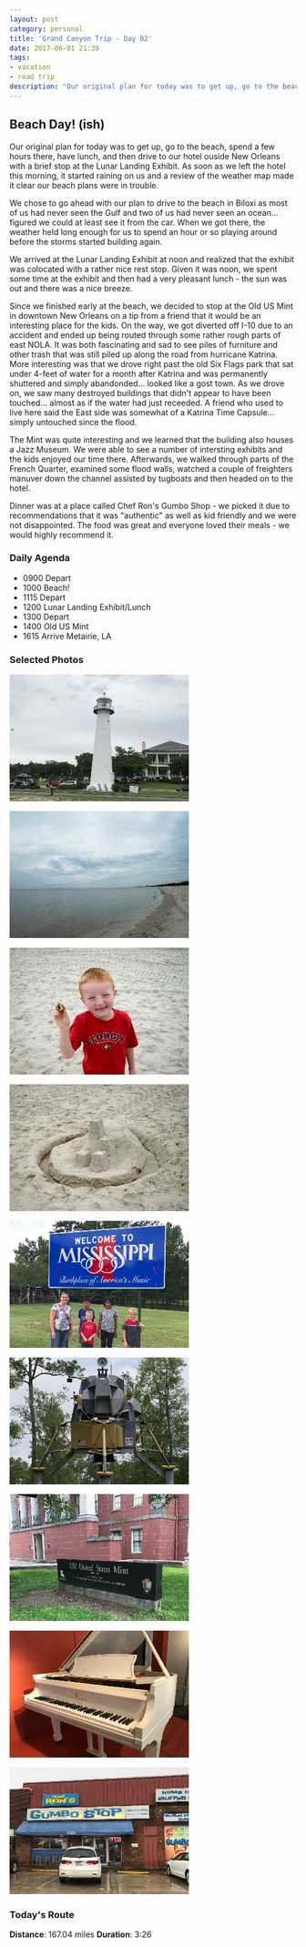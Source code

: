 ```yaml
---
layout: post
category: personal
title: 'Grand Canyon Trip - Day 02'
date: 2017-06-01 21:39
tags:
- vacation
- road trip
description: "Our original plan for today was to get up, go to the beach, spend a few hours there, have lunch, and then drive to our hotel ouside New Orleans with a brief stop at the Lunar Landing Exhibit. As soon as we left the hotel this morning, it started raining on us and a review of the weather map made it clear our beach plans were in trouble."
---
```


## Beach Day! (ish)
Our original plan for today was to get up, go to the beach, spend a few hours there, have lunch, and then drive to our hotel ouside New Orleans with a brief stop at the Lunar Landing Exhibit. As soon as we left the hotel this morning, it started raining on us and a review of the weather map made it clear our beach plans were in trouble.

We chose to go ahead with our plan to drive to the beach in Biloxi as most of us had never seen the Gulf and two of us had never seen an ocean... figured we could at least see it from the car. When we got there, the weather held long enough for us to spend an hour or so playing around before the storms started building again. 

We arrived at the Lunar Landing Exhibit at noon and realized that the exhibit was colocated with a rather nice rest stop. Given it was noon, we spent some time at the exhibit and then had a very pleasant lunch - the sun was out and there was a nice breeze.

Since we finished early at the beach, we decided to stop at the Old US Mint in downtown New Orleans on a tip from a friend that it would be an interesting place for the kids. On the way, we got diverted off I-10 due to an accident and ended up being routed through some rather rough parts of east NOLA. It was both fascinating and sad to see piles of furniture and other trash that was still piled up along the road from hurricane Katrina. More interesting was that we drove right past the old Six Flags park that sat under 4-feet of water for a month after Katrina and was permanently shuttered and simply abandonded... looked like a gost town. As we drove on, we saw many destroyed buildings that didn't appear to have been touched... almost as if the water had just receeded. A friend who used to live here said the East side was somewhat of a Katrina Time Capsule... simply untouched since the flood.

The Mint was quite interesting and we learned that the building also houses a Jazz Museum. We were able to see a number of intersting exhibits and the kids enjoyed our time there. Afterwards, we walked through parts of the French Quarter, examined some flood walls, watched a couple of freighters manuver down the channel assisted by tugboats and then headed on to the hotel.

Dinner was at a place called Chef Ron's Gumbo Shop - we picked it due to recommendations that it was "authentic" as well as kid friendly and we were not disappointed. The food was great and everyone loved their meals - we would highly recommend it.


### Daily Agenda
- 0900 Depart
- 1000 Beach!
- 1115 Depart
- 1200 Lunar Landing Exhibit/Lunch
- 1300 Depart
- 1400 Old US Mint
- 1615 Arrive Metairie, LA

### Selected Photos
<div>

<a class="example-image-link" href="/images/IMG_0463.jpg" data-lightbox="daily-1" data-title="Biloxi Lighthouse - First Cast Iron lighthouse in the South."><img class="example-image lb_image" src="/images/IMG_0463_thumb.jpg" alt="image-1" /></a>

<a class="example-image-link" href="/images/DSC_0013.jpg" data-lightbox="daily-1" data-title="A bit overcast, but we had the beach to ourselves"><img class="example-image lb_image_right" src="/images/DSC_0013_thumb.jpg" alt="image-1" /></a>

<a class="example-image-link" href="/images/DSC_0018.jpg" data-lightbox="daily-1" data-title="This guy kept catching crabs and watching them squirm"><img class="example-image lb_image" src="/images/DSC_0018_thumb.jpg" alt="image-1" /></a>

<a class="example-image-link" href="/images/DSC_0020.jpg" data-lightbox="daily-1" data-title="Dad learned how to build a sand castle"><img class="example-image lb_image_right" src="/images/DSC_0020_thumb.jpg" alt="image-1" /></a>

<a class="example-image-link" href="/images/IMG_0470.jpg" data-lightbox="daily-1" data-title="First time to Mississippi for most of us"><img class="example-image lb_image" src="/images/IMG_0470_thumb.jpg" alt="image-1" /></a>

<a class="example-image-link" href="/images/DSC_0042.jpg" data-lightbox="daily-1" data-title="Lunar Lander test platform used for training"><img class="example-image lb_image_right" src="/images/DSC_0042_thumb.jpg" alt="image-1" /></a>

<a class="example-image-link" href="/images/IMG_0476.jpg" data-lightbox="daily-1" data-title="Old US Mint in New Orleans"><img class="example-image lb_image" src="/images/IMG_0476_thumb.jpg" alt="image-1" /></a>

<a class="example-image-link" href="/images/IMG_0481.jpg" data-lightbox="daily-1" data-title="Fats Domino's Piano... runied during Huricane Katrina"><img class="example-image lb_image_right" src="/images/IMG_0481_thumb.jpg" alt="image-1" /></a>

<a class="example-image-link" href="/images/IMG_0490.jpg" data-lightbox="daily-1" data-title="Amazing NOLA food at Chef Ron's Gumbo Shop"><img class="example-image lb_image" src="/images/IMG_0490_thumb.jpg" alt="image-1" /></a>

</div>


### Today's Route
__Distance__: 167.04 miles __Duration__: 3:26

<div id="map"></div>
<script>
    var stops = [
        {name: 'SpringHill Suites', lat: 30.6816292, lon: -88.131592},
        {name: 'Biloxi Beach', lat: 30.394054, lon: -88.901379},
        {name: 'Lunar Lander Exhibit', lat: 30.313457, lon: -89.600074},
        {name: 'Old US Mint', lat: 29.961821, lon: -90.057811},
        {name: 'Sleep Inn and Suites', lat: 30.0009959, lon: -90.1886205},
    ];

    var route_points = [
        {lat: 30.6872064807, lng: -88.1275137607},
        {lat: 30.6841589045, lng: -88.12725191},
        {lat: 30.6763587892, lng: -88.1273980904},
        {lat: 30.6684593484, lng: -88.1273552589},
        {lat: 30.660696784, lng: -88.1262578163},
        {lat: 30.6529799011, lng: -88.1230323762},
        {lat: 30.6454367749, lng: -88.1196786091},
        {lat: 30.6370676123, lng: -88.1186820846},
        {lat: 30.6292335503, lng: -88.1202620734},
        {lat: 30.6180463918, lng: -88.1363603566},
        {lat: 30.6116903108, lng: -88.1426187046},
        {lat: 30.6050246023, lng: -88.1484648306},
        {lat: 30.5977612641, lng: -88.1532654818},
        {lat: 30.5903500691, lng: -88.1577686593},
        {lat: 30.5842220597, lng: -88.1644081324},
        {lat: 30.5797886197, lng: -88.1730315182},
        {lat: 30.5751002021, lng: -88.1813620403},
        {lat: 30.5695973989, lng: -88.189068865},
        {lat: 30.5640323181, lng: -88.1966624502},
        {lat: 30.5584434327, lng: -88.2042814326},
        {lat: 30.5529365223, lng: -88.2120021712},
        {lat: 30.5475830007, lng: -88.2198380772},
        {lat: 30.5429913942, lng: -88.2282756362},
        {lat: 30.5387518276, lng: -88.2369519956},
        {lat: 30.5344817508, lng: -88.2456257567},
        {lat: 30.530219553, lng: -88.2542969193},
        {lat: 30.5254538544, lng: -88.2626340631},
        {lat: 30.520555554, lng: -88.2708598115},
        {lat: 30.5158475228, lng: -88.279237859},
        {lat: 30.5113437586, lng: -88.2877134718},
        {lat: 30.5074688885, lng: -88.2966267876},
        {lat: 30.5037333257, lng: -88.3056423627},
        {lat: 30.5006748531, lng: -88.3149507176},
        {lat: 30.4986148328, lng: -88.3246626612},
        {lat: 30.4966945387, lng: -88.3343873452},
        {lat: 30.4947669525, lng: -88.3441199083},
        {lat: 30.4927931819, lng: -88.3538264874},
        {lat: 30.4899185244, lng: -88.3632330783},
        {lat: 30.4862310737, lng: -88.3722484019},
        {lat: 30.4825301282, lng: -88.3812400047},
        {lat: 30.4787653964, lng: -88.3902484551},
        {lat: 30.4750396404, lng: -88.3991860785},
        {lat: 30.4716186505, lng: -88.4072974976},
        {lat: 30.4678701796, lng: -88.4162783716},
        {lat: 30.4641146678, lng: -88.4252774343},
        {lat: 30.461210506, lng: -88.4346311353},
        {lat: 30.4599566571, lng: -88.4444944561},
        {lat: 30.458726529, lng: -88.4543752111},
        {lat: 30.4578946251, lng: -88.4642714728},
        {lat: 30.4574197065, lng: -88.474224899},
        {lat: 30.4569597915, lng: -88.4841920715},
        {lat: 30.4562403727, lng: -88.4941083658},
        {lat: 30.4529245757, lng: -88.5032754857},
        {lat: 30.4490885977, lng: -88.5121970996},
        {lat: 30.4452110454, lng: -88.5211103316},
        {lat: 30.4414863791, lng: -88.5300922953},
        {lat: 30.4399094079, lng: -88.5398792569},
        {lat: 30.4386387952, lng: -88.5497604311},
        {lat: 30.4383855779, lng: -88.5596818384},
        {lat: 30.4383233003, lng: -88.5696944408},
        {lat: 30.438264627, lng: -88.5793274269},
        {lat: 30.4381821491, lng: -88.5886807926},
        {lat: 30.4381174408, lng: -88.5986518208},
        {lat: 30.4380378127, lng: -88.6085937638},
        {lat: 30.4379528202, lng: -88.6186162569},
        {lat: 30.4378367309, lng: -88.6285394244},
        {lat: 30.4369570501, lng: -88.6384859774},
        {lat: 30.4359638784, lng: -88.6481234059},
        {lat: 30.4361709952, lng: -88.6564437859},
        {lat: 30.4425787926, lng: -88.658672031},
        {lat: 30.4468924552, lng: -88.6641322542},
        {lat: 30.4516193457, lng: -88.6695109215},
        {lat: 30.4575511348, lng: -88.6738517415},
        {lat: 30.4621900152, lng: -88.6795791797},
        {lat: 30.4662410729, lng: -88.6862670165},
        {lat: 30.4711650219, lng: -88.6917689815},
        {lat: 30.4761646595, lng: -88.6966298148},
        {lat: 30.4810092319, lng: -88.7013995368},
        {lat: 30.486518573, lng: -88.7068276573},
        {lat: 30.483407462, lng: -88.71159981},
        {lat: 30.4775187559, lng: -88.7148655672},
        {lat: 30.4712818656, lng: -88.7180477567},
        {lat: 30.4647262115, lng: -88.7193389889},
        {lat: 30.457869228, lng: -88.7189045548},
        {lat: 30.4518057592, lng: -88.7185560353},
        {lat: 30.4446237255, lng: -88.7178983912},
        {lat: 30.4388374463, lng: -88.7186257727},
        {lat: 30.4400296882, lng: -88.7245199271},
        {lat: 30.4362844024, lng: -88.7310628407},
        {lat: 30.4319619387, lng: -88.7364466209},
        {lat: 30.4279315844, lng: -88.742073141},
        {lat: 30.425784979, lng: -88.7490272708},
        {lat: 30.4235886689, lng: -88.7551354989},
        {lat: 30.4214155767, lng: -88.7610553019},
        {lat: 30.4187321942, lng: -88.7683498207},
        {lat: 30.4162001051, lng: -88.7750958279},
        {lat: 30.4126731679, lng: -88.7817321159},
        {lat: 30.4140841775, lng: -88.7904145103},
        {lat: 30.415375242, lng: -88.7985265162},
        {lat: 30.4164092336, lng: -88.8053939771},
        {lat: 30.4163524881, lng: -88.8145492785},
        {lat: 30.416176971, lng: -88.8225907926},
        {lat: 30.4160081595, lng: -88.8324604835},
        {lat: 30.4130832106, lng: -88.8386065979},
        {lat: 30.4072473943, lng: -88.8440275099},
        {lat: 30.4013658129, lng: -88.849393269},
        {lat: 30.3952392284, lng: -88.8550686557},
        {lat: 30.3924513236, lng: -88.8614135049},
        {lat: 30.3927332908, lng: -88.8709203433},
        {lat: 30.3934227023, lng: -88.8816302363},
        {lat: 30.3935822938, lng: -88.890688559},
        {lat: 30.394496927, lng: -88.8994736318},
        {lat: 30.393869793, lng: -88.8941602595},
        {lat: 30.4005994555, lng: -88.8948516827},
        {lat: 30.408158591, lng: -88.8941036817},
        {lat: 30.4157903977, lng: -88.8939901907},
        {lat: 30.4229899496, lng: -88.8943825476},
        {lat: 30.4304694571, lng: -88.8947429694},
        {lat: 30.437865397, lng: -88.8947891537},
        {lat: 30.4451516178, lng: -88.8948639203},
        {lat: 30.4519351758, lng: -88.8954627234},
        {lat: 30.4534616042, lng: -88.8969442248},
        {lat: 30.4508715961, lng: -88.9048272371},
        {lat: 30.448400192, lng: -88.9124375023},
        {lat: 30.4474501871, lng: -88.9216132555},
        {lat: 30.4487000965, lng: -88.9311541244},
        {lat: 30.4521605652, lng: -88.940244047},
        {lat: 30.4569283593, lng: -88.9487298857},
        {lat: 30.4605364334, lng: -88.9577529207},
        {lat: 30.460745478, lng: -88.9677740727},
        {lat: 30.4603926837, lng: -88.9778064564},
        {lat: 30.4564129561, lng: -88.9866084605},
        {lat: 30.45130888, lng: -88.9947214723},
        {lat: 30.4492730834, lng: -89.0044664405},
        {lat: 30.4477997124, lng: -89.0144409891},
        {lat: 30.4458713718, lng: -89.0241934173},
        {lat: 30.4440413509, lng: -89.0340231266},
        {lat: 30.4425642081, lng: -89.0439080726},
        {lat: 30.4410941899, lng: -89.0538003948},
        {lat: 30.4396116827, lng: -89.0637082234},
        {lat: 30.4380989168, lng: -89.0736143757},
        {lat: 30.4355953261, lng: -89.0832016803},
        {lat: 30.4330306314, lng: -89.092802396},
        {lat: 30.4306906555, lng: -89.101576237},
        {lat: 30.4282726441, lng: -89.1110984981},
        {lat: 30.4258781858, lng: -89.1207661852},
        {lat: 30.4243606422, lng: -89.1306231357},
        {lat: 30.4242867976, lng: -89.1406849399},
        {lat: 30.4223525058, lng: -89.1504588258},
        {lat: 30.4202053975, lng: -89.1601851862},
        {lat: 30.4180817585, lng: -89.1699180845},
        {lat: 30.4172699712, lng: -89.1798774619},
        {lat: 30.4171866551, lng: -89.1898990329},
        {lat: 30.4164162744, lng: -89.1998903453},
        {lat: 30.4129605833, lng: -89.2090799287},
        {lat: 30.4094818421, lng: -89.2182836775},
        {lat: 30.4060384724, lng: -89.2275169306},
        {lat: 30.4037277494, lng: -89.2371510062},
        {lat: 30.4034569301, lng: -89.2471683025},
        {lat: 30.4034285154, lng: -89.2572211381},
        {lat: 30.4037947208, lng: -89.267246481},
        {lat: 30.4040428251, lng: -89.2772447504},
        {lat: 30.4026492499, lng: -89.2871427722},
        {lat: 30.4012144357, lng: -89.2970595695},
        {lat: 30.3988639824, lng: -89.3066804856},
        {lat: 30.3940655943, lng: -89.3150503188},
        {lat: 30.3894017357, lng: -89.3235130236},
        {lat: 30.3863740247, lng: -89.3329478614},
        {lat: 30.3834479023, lng: -89.3423279654},
        {lat: 30.3805698082, lng: -89.3517923076},
        {lat: 30.3776219767, lng: -89.361231504},
        {lat: 30.3747135401, lng: -89.3706778251},
        {lat: 30.3717989847, lng: -89.3801637925},
        {lat: 30.3688795678, lng: -89.3896062579},
        {lat: 30.365916146, lng: -89.3990293611},
        {lat: 30.3629782889, lng: -89.4085249677},
        {lat: 30.3601813316, lng: -89.417967014},
        {lat: 30.3574436344, lng: -89.4267403521},
        {lat: 30.3545446694, lng: -89.436238138},
        {lat: 30.3516358975, lng: -89.4456933439},
        {lat: 30.3487969469, lng: -89.4551853463},
        {lat: 30.3463760018, lng: -89.4648278039},
        {lat: 30.3439304139, lng: -89.4744454511},
        {lat: 30.3415213712, lng: -89.4840863161},
        {lat: 30.3391461074, lng: -89.4937563501},
        {lat: 30.3367332928, lng: -89.5034038369},
        {lat: 30.3343082406, lng: -89.5130433608},
        {lat: 30.3319093399, lng: -89.5226953737},
        {lat: 30.3324335441, lng: -89.5325767156},
        {lat: 30.3330569062, lng: -89.5424715523},
        {lat: 30.3302756231, lng: -89.5519855153},
        {lat: 30.3273791727, lng: -89.561457485},
        {lat: 30.3244603425, lng: -89.5709261857},
        {lat: 30.3216610383, lng: -89.5801471174},
        {lat: 30.3189404402, lng: -89.5890398137},
        {lat: 30.3171296138, lng: -89.5970228221},
        {lat: 30.3142955247, lng: -89.5963581372},
        {lat: 30.3116028383, lng: -89.5960504375},
        {lat: 30.3115225397, lng: -89.5986905694},
        {lat: 30.3119447362, lng: -89.5933380537},
        {lat: 30.3167533502, lng: -89.5987660903},
        {lat: 30.3138947021, lng: -89.6057400852},
        {lat: 30.3111149278, lng: -89.6147538163},
        {lat: 30.3081768192, lng: -89.6239033341},
        {lat: 30.3053276427, lng: -89.6334204823},
        {lat: 30.3032102901, lng: -89.6426251531},
        {lat: 30.3010860644, lng: -89.6522944327},
        {lat: 30.2989548817, lng: -89.6619026922},
        {lat: 30.2971459832, lng: -89.6712362766},
        {lat: 30.2971133776, lng: -89.6810507309},
        {lat: 30.2974822652, lng: -89.6908733994},
        {lat: 30.297825085, lng: -89.7004557587},
        {lat: 30.298255831, lng: -89.709899649},
        {lat: 30.3002466168, lng: -89.7193305474},
        {lat: 30.3028369602, lng: -89.7287056223},
        {lat: 30.3045875207, lng: -89.7382376902},
        {lat: 30.2989202645, lng: -89.7444941103},
        {lat: 30.2908480726, lng: -89.7474846896},
        {lat: 30.2828224003, lng: -89.7505032644},
        {lat: 30.2747954708, lng: -89.7534855455},
        {lat: 30.2668378595, lng: -89.7564600315},
        {lat: 30.2587822638, lng: -89.7594708111},
        {lat: 30.250769835, lng: -89.7624613903},
        {lat: 30.2429059334, lng: -89.7654138319},
        {lat: 30.2354739513, lng: -89.7697369661},
        {lat: 30.2292192075, lng: -89.7758845892},
        {lat: 30.2231094707, lng: -89.782361621},
        {lat: 30.2168672159, lng: -89.7889653873},
        {lat: 30.2101022657, lng: -89.7952110786},
        {lat: 30.2039970551, lng: -89.8013207316},
        {lat: 30.1977857295, lng: -89.8078851029},
        {lat: 30.1917078439, lng: -89.8143131845},
        {lat: 30.1854209974, lng: -89.8209610395},
        {lat: 30.1792281121, lng: -89.8275182024},
        {lat: 30.172773879, lng: -89.8343274929},
        {lat: 30.1662425324, lng: -89.8412211053},
        {lat: 30.1598224137, lng: -89.8480110336},
        {lat: 30.1540117431, lng: -89.854995003},
        {lat: 30.1478096377, lng: -89.8613932449},
        {lat: 30.1411336195, lng: -89.8668296635},
        {lat: 30.1344692521, lng: -89.8721775692},
        {lat: 30.1274835225, lng: -89.8777823802},
        {lat: 30.1207994577, lng: -89.8835821543},
        {lat: 30.1145158801, lng: -89.8892027233},
        {lat: 30.107881017, lng: -89.8951092828},
        {lat: 30.101301726, lng: -89.9009753577},
        {lat: 30.0947185792, lng: -89.9068378285},
        {lat: 30.0881074369, lng: -89.9127347488},
        {lat: 30.0814705621, lng: -89.9186473433},
        {lat: 30.0790408161, lng: -89.9252456613},
        {lat: 30.0743564218, lng: -89.9200310279},
        {lat: 30.0686921831, lng: -89.9230433162},
        {lat: 30.0632563513, lng: -89.9278009683},
        {lat: 30.0563189853, lng: -89.9309215508},
        {lat: 30.0492211897, lng: -89.9305695947},
        {lat: 30.0443596859, lng: -89.9379215296},
        {lat: 30.05095331, lng: -89.9387196545},
        {lat: 30.0580830406, lng: -89.9382628407},
        {lat: 30.058189407, lng: -89.9429340754},
        {lat: 30.0540360063, lng: -89.9490265455},
        {lat: 30.0505930558, lng: -89.9544999283},
        {lat: 30.0467936229, lng: -89.9604582042},
        {lat: 30.0426406413, lng: -89.9669951666},
        {lat: 30.038676085, lng: -89.9733007886},
        {lat: 30.0355806481, lng: -89.9800352287},
        {lat: 30.032332493, lng: -89.9880637508},
        {lat: 30.0295901857, lng: -89.9948012922},
        {lat: 30.0277050119, lng: -90.0023444183},
        {lat: 30.0263305474, lng: -90.010303203},
        {lat: 30.0214032456, lng: -90.0141794141},
        {lat: 30.0145647023, lng: -90.0135113765},
        {lat: 30.0080478564, lng: -90.014732033},
        {lat: 30.0059520453, lng: -90.0216923654},
        {lat: 30.003981879, lng: -90.0302285794},
        {lat: 30.0024862122, lng: -90.0372067653},
        {lat: 29.9987180438, lng: -90.0433986448},
        {lat: 29.9939764012, lng: -90.0478579849},
        {lat: 29.9886538927, lng: -90.0524295587},
        {lat: 29.9832932465, lng: -90.054623438},
        {lat: 29.9792846013, lng: -90.0595281925},
        {lat: 29.9744866323, lng: -90.0644974038},
        {lat: 29.9694362842, lng: -90.0637357403},
        {lat: 29.964466989, lng: -90.0616231654},
        {lat: 29.9659841135, lng: -90.056560412},
        {lat: 29.9723878875, lng: -90.0570256915},
        {lat: 29.9791447911, lng: -90.0575571042},
        {lat: 29.9861373939, lng: -90.0582061149},
        {lat: 29.9916479923, lng: -90.060043931},
        {lat: 29.9909557309, lng: -90.0681027956},
        {lat: 29.992540665, lng: -90.0756508671},
        {lat: 29.992958419, lng: -90.0833387487},
        {lat: 29.9936779216, lng: -90.0914159697},
        {lat: 29.9947690777, lng: -90.0995756686},
        {lat: 29.995293282, lng: -90.1077229623},
        {lat: 29.995806003, lng: -90.1156835072},
        {lat: 29.996273797, lng: -90.1232089475},
        {lat: 29.9966475461, lng: -90.1309762895},
        {lat: 29.9969981611, lng: -90.1385927573},
        {lat: 29.9974201061, lng: -90.1485112309},
        {lat: 29.9977186695, lng: -90.1564108394},
        {lat: 29.9980587233, lng: -90.1641081087},
        {lat: 29.9985003658, lng: -90.1719124988},
        {lat: 29.9996921886, lng: -90.1817337424},
        {lat: 30.002151439, lng: -90.1853736676}
    ];

    function initMap() {
        var mid_point =  {lat: 30.394509, lng: -88.898188};

        var map = new google.maps.Map(document.getElementById('map'), {
            zoom: 8,
            center: mid_point, 
            fullscreenControl: true
        });

        for (var i = 0; i < stops.length; i++) {
          var latLng = new google.maps.LatLng(stops[i].lat, stops[i].lon);
          var marker = new google.maps.Marker({
            position: latLng,
            map: map,
            title: stops[i].name
          });
        }

        var routePath = new google.maps.Polyline({
          path: route_points,
          geodesic: true,
          strokeColor: '#FF0000',
          strokeOpacity: 1.0,
          strokeWeight: 4
        });

        routePath.setMap(map);

    }
</script>
<script async defer src="https://maps.googleapis.com/maps/api/js?key=AIzaSyCgUYlm-BQOCLSc66tIMVe3DUSXwxpAjDw&callback=initMap">
</script>

